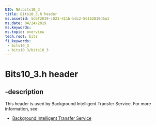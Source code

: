 ```yaml
---
UID: NA:bits10_3
title: Bits10_3.h header
ms.assetid: 5cbf2039-c021-411b-bdc2-56152819d5a1
ms.date: 04/24/2019
ms.keywords: 
ms.topic: overview
tech.root: bits
f1_keywords:
 - bits10_3
 - bits10_3/bits10_3
---
```


# Bits10_3.h header


## -description

This header is used by Background Intelligent Transfer Service. For more information, see:

- [Background Intelligent Transfer Service](../_bits/index.md)

